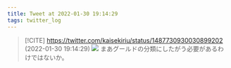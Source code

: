 ```yaml
---
title: Tweet at 2022-01-30 19:14:29
tags: twitter_log
---
```


> [!CITE] https://twitter.com/kaisekiriu/status/1487730930030899202 (2022-01-30 19:14:29)
> ![](https://twitter.com/kaisekiriu/status/1487730930030899202)
> まあグールドの分類にしたがう必要があるわけではないか。
